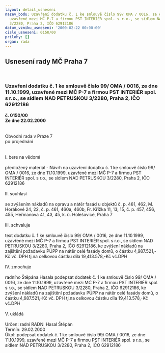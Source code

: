 ```yaml
---
layout: detail_usneseni
nazev_bodu: Uzavření dodatku č. 1 ke smlouvě číslo 99/ OMA / 0016, ze dne 11.10.1999,
  uzavřené mezi MČ P-7 a firmou PST INTERIÉR spol. s r.o., se sídlem NAD PETRUSKOU
  3/2280, Praha 2, IČO 62912186
datum_vzniku_usneseni: '2000-02-22 00:00:00'
cislo_usneseni: 0150/00
prilohy: []
organ: rada
---
```

<div id="ucUsn_pList" class="usn">
	<span><h2>Usnesení rady MČ Praha 7 </h2>
<br></span><div class="standBody">
<span><h3>Uzavření dodatku č. 1 ke smlouvě číslo 99/ OMA / 0016, ze dne 11.10.1999, uzavřené mezi MČ P-7 a firmou PST INTERIÉR spol. s r.o., se sídlem NAD PETRUSKOU 3/2280, Praha 2, IČO 62912186</h3></span><div class="center">
		<strong>č. 0150/00</strong><br>
	</div>
<div class="center">
		<strong>Ze dne 22.02.2000</strong><br><br>
	</div>
<br>Obvodní rada v Praze 7<br>po projednání<br><br><br>I.	bere na vědomí<br><br> předložený materiál - Návrh na uzavření dodatku č. 1 ke smlouvě číslo 99/ OMA / 0016, ze dne 11.10.1999, uzavřené mezi MČ P-7 a firmou PST INTERIÉR spol. s r.o., se sídlem NAD PETRUSKOU 3/2280, Praha 2, IČO 62912186			<br><br>II.	souhlasí <br><br>se zvýšením nákladů na  opravu a nátěr fasád u objektů č. p.  481, 462, M. Horákové 24, 22, č. p. 461, 460a, 460b, Fr. Křížka 11, 13, 15, č. p. 457, 456, 455, Heřmanova 41, 43, 45, k. ú. Holešovice, Praha 7<br><br>III.	schvaluje <br><br>text dodatku č. 1 ke smlouvě číslo 99/ OMA / 0016, ze dne 11.10.1999, uzavřené mezi MČ P-7 a firmou PST INTERIÉR spol. s r.o., se sídlem NAD PETRUSKOU 3/2280, Praha 2, IČO 62912186, ke zvýšení nákladů na zajištění požadavku PÚPP na nátěr celé fasády domů, o částku  4,987.521,-Kč  vč. DPH tj.na celkovou částku díla 19,413.578,-Kč vč.DPH<br><br>IV.	zmocňuje <br><br>radního Štěpána Hasala podepsat dodatek č. 1 ke smlouvě číslo 99/ OMA / 0016, ze dne 11.10.1999, uzavřené mezi MČ P-7 a firmou PST INTERIÉR spol. s r.o., se sídlem NAD PETRUSKOU 3/2280, Praha 2, IČO 62912186, ke zvýšení nákladů na zajištění požadavku PÚPP na nátěr celé fasády domů, o částku  4,987.521,-Kč  vč. DPH tj.na celkovou částku díla 19,413.578,-Kč vč.DPH<br><br>V.	ukládá <br><br> Určen:	radní	RADNI Hasal Štěpán<br>Termín: 29.02.2000<br>Úkol:	podepsat dodatek č. 1 ke smlouvě číslo 99/ OMA / 0016, ze dne 11.10.1999, uzavřené mezi MČ P-7 a firmou PST INTERIÉR spol. s r.o., se sídlem NAD PETRUSKOU 3/2280, Praha 2, IČO 62912186<br>
</div>
</div>